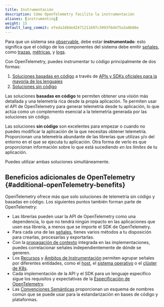 ```yaml
---
title: Instrumentación
description: Cómo OpenTelemetry facilita la instrumentación
aliases: [instrumenting]
weight: 15
default_lang_commit: efeda2d8ded2471211697c3993f6d475a3a8b06e
---
```


Para que un sistema sea [observable], debe estar **instrumentado**: esto
significa que el código de los componentes del sistema debe emitir
[señales][signals], como [trazas][traces], [métricas][metrics], y [logs].

Con OpenTelemetry, puedes instrumentar tu código principalmente de dos formas:

1. [Soluciones basadas en código](code-based/) a través de
   [APIs y SDKs oficiales para la mayoría de los lenguajes](/docs/languages/)
2. [Soluciones sin código](zero-code/)

Las soluciones **basadas en código** te permiten obtener una visión más
detallada y una telemetría rica desde la propia aplicación. Te permiten usar el
API de OpenTelemetry para generar telemetría desde tu aplicación, lo que actúa
como un complemento esencial a la telemetría generada por las soluciones sin
código.

Las soluciones **sin código** son excelentes para empezar o cuando no puedes
modificar la aplicación de la que necesitas obtener telemetría. Proporcionan una
telemetría abundante de las librerías que utilizas y/o del entorno en el que se
ejecuta tu aplicación. Otra forma de verlo es que proporcionan información sobre
lo que está sucediendo _en los límites_ de tu aplicación.

Puedes utilizar ambas soluciones simultáneamente.

## Beneficios adicionales de OpenTelemetry {#additional-openTelemetry-benefits}

OpenTelemetry ofrece más que solo soluciones de telemetría sin código y basadas
en código. Los siguientes puntos también forman parte de OpenTelemetry:

- Las librerías pueden usar la API de OpenTelemetry como una dependencia, lo que
  no tendrá ningún impacto en las aplicaciones que usen esa librería, a menos
  que se importe el SDK de OpenTelemetry.
- Para cada una de las [señales][signals], tienes varios métodos a tu
  disposición para crearlas, procesarlas y exportarlas.
- Con la [propagación de contexto](../context-propagation/) integrada en las
  implementaciones, puedes correlacionar señales independientemente de dónde se
  generen.
- Los [Recursos](../resources/) y
  [Ámbitos de Instrumentación](../instrumentation-scope/) permiten agrupar
  señales por diferentes entidades, como el
  [host](/docs/specs/semconv/resource/host/), el
  [sistema operativo](/docs/specs/semconv/resource/os/) o el
  [clúster de K8s](/docs/specs/semconv/resource/k8s/#cluster).
- Cada implementación de la API y el SDK para un lenguaje específico sigue los
  requisitos y expectativas de la
  [Especificación de OpenTelemetry](/docs/specs/otel/).
- Las [Convenciones Semánticas](../semantic-conventions/) proporcionan un
  esquema de nombres común que se puede usar para la estandarización en bases de
  código y plataformas.

[logs]: ../signals/logs/
[metrics]: ../signals/metrics/
[observable]: ../observability-primer/#what-is-observability
[signals]: ../signals/
[traces]: ../signals/traces/
